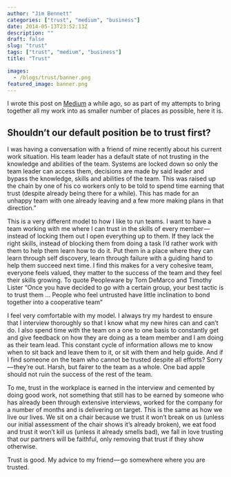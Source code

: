 ```yaml
---
author: "Jim Bennett"
categories: ["trust", "medium", "business"]
date: 2014-05-13T23:52:13Z
description: ""
draft: false
slug: "trust"
tags: ["trust", "medium", "business"]
title: "Trust"

images:
  - /blogs/trust/banner.png
featured_image: banner.png
---
```



I wrote this post on [Medium](http://medium.com) a while ago, so as part of my attempts to bring together all my work into as smaller number of places as possible, here it is.

## Shouldn’t our default position be to trust first?

I was having a conversation with a friend of mine recently about his current work situation. His team leader has a default state of not trusting in the knowledge and abilities of the team. Systems are locked down so only the team leader can access them, decisions are made by said leader and bypass the knowledge, skills and abilities of the team. This was raised up the chain by one of his co workers only to be told to spend time earning that trust (despite already being there for a while). This has made for an unhappy team with one already leaving and a few more making plans in that direction.”

This is a very different model to how I like to run teams. I want to have a team working with me where I can trust in the skills of every member — instead of locking them out I open everything up to them. If they lack the right skills, instead of blocking them from doing a task I’d rather work with them to help them learn how to do it. Put them in a place where they can learn through self discovery, learn through failure with a guiding hand to help them succeed next time. I find this makes for a very cohesive team, everyone feels valued, they matter to the success of the team and they feel their skills growing. To quote Peopleware by Tom DeMarco and Timothy Lister “Once you have decided to go with a certain group, your best tactic is to trust them … People who feel untrusted have little inclination to bond together into a cooperative team”

I feel very comfortable with my model. I always try my hardest to ensure that I interview thoroughly so that I know what my new hires can and can’t do. I also spend time with the team on a one to one basis to constantly get and give feedback on how they are doing as a team member and I am doing as their team lead. This constant cycle of information allows me to know when to sit back and leave them to it, or sit with them and help guide. And if I find someone on the team who cannot be trusted despite all efforts? Sorry — they’re out. Harsh, but fairer to the team as a whole. One bad apple should not ruin the success of the rest of the team.

To me, trust in the workplace is earned in the interview and cemented by doing good work, not something that still has to be earned by someone who has already been through extensive interviews, worked for the company for a number of months and is delivering on target. This is the same as how we live our lives. We sit on a chair because we trust it won’t break on us (unless our initial assessment of the chair shows it’s already broken), we eat food and trust it won’t kill us (unless it already smells bad), we fall in love trusting that our partners will be faithful, only removing that trust if they show otherwise.

Trust is good. My advice to my friend — go somewhere where you are trusted.

